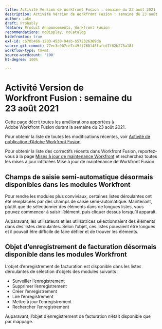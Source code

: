 ```yaml
---
title: Activité Version de Workfront Fusion : semaine du 23 août 2021
description: Activité Version de Workfront Fusion : semaine du 23 août 2021
author: Luke
draft: Probably
feature: Product Announcements, Workfront Fusion
recommendations: noDisplay, noCatalog
hidefromtoc: true
exl-id: c670b466-1203-4530-94ab-b572326369da
source-git-commit: 77ec3c007ce7c49ff760145fafcd7f62b273a18f
workflow-type: tm+mt
source-wordcount: '190'
ht-degree: 100%

---
```


# Activité Version de Workfront Fusion : semaine du 23 août 2021

Cette page décrit toutes les améliorations apportées à Adobe Workfront Fusion durant la semaine du 23 août 2021.

Pour obtenir la liste de toutes les modifications récentes, voir [Activité de publication d’Adobe Workfront Fusion](/help/workfront-fusion/fusion-product-releases/fusion-release-activity.md).

Pour obtenir la liste des correctifs récents dans Workfront Fusion, reportez-vous à la page [Mises à jour de maintenance Workfront](https://experienceleague.adobe.com/docs/workfront-known-issues/releases/current-updates.html) et recherchez toutes les mises à jour intitulées Mise à jour de maintenance de Workfront Fusion.

## Champs de saisie semi-automatique désormais disponibles dans les modules Workfront

Pour rendre les modules plus conviviaux, certaines listes déroulantes ont été remplacées par des champs de saisie semi-automatique. Maintenant, plutôt que de sélectionner des éléments dans de longues listes, vous pouvez commencer à saisir l’élément, puis cliquer dessus lorsqu’il apparaît.

Auparavant, les utilisateurs et les utilisatrices sélectionnaient des éléments dans des listes déroulantes. Selon l’objet, ces listes pouvaient être longues et il pouvait être difficile de faire défiler et de trouver les éléments.

## Objet d’enregistrement de facturation désormais disponible dans les modules Workfront

L’objet d’enregistrement de facturation est disponible dans les listes déroulantes de sélection d’objets des modules suivants :

* Surveiller l’enregistrement
* Supprimer l’enregistrement
* Créer l’enregistrement
* Lire l’enregistrement
* Mettre à jour l’enregistrement
* Rechercher l’enregistrement

Auparavant, l’objet d’enregistrement de facturation n’était disponible que par mappage.
